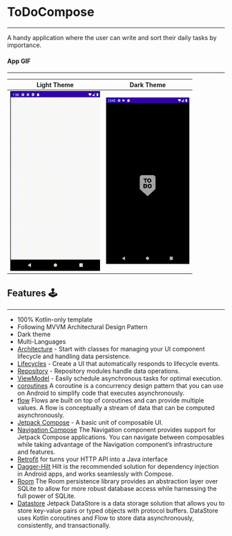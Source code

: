 # ToDoCompose
--------------
A handy application where the user can write and sort their daily tasks by importance.

####  App GIF
--------------

 | Light Theme | Dark Theme |
 |:-:|:-:|
 | ![Fist](https://raw.githubusercontent.com/kocerenes/ToDoCompose/master/gif/lightt.gif?token=GHSAT0AAAAAABYW6JEUTNVYMH4NKFYEWWEEYZ6YKXA) | ![3](https://raw.githubusercontent.com/kocerenes/ToDoCompose/master/gif/darkk.gif?token=GHSAT0AAAAAABYW6JEVL2K7JIKEEP3YQHMWYZ6YJ4A)


## Features 🕹
--------------
- 100% Kotlin-only template
- Following MVVM Architectural Design Pattern
- Dark theme
- Multi-Languages
- [Architecture](https://developer.android.com/jetpack/compose/architecture) - Start with classes for managing your UI component lifecycle and handling data
  persistence.
- [Lifecycles](https://developer.android.com/jetpack/compose/lifecycle) - Create a UI that automatically responds to lifecycle events.
- [Repository](https://developer.android.com/jetpack/guide#fetch-data) - Repository modules handle data operations.
- [ViewModel](https://developer.android.com/jetpack/compose/state#viewmodel-state) - Easily schedule asynchronous tasks for optimal execution.
- [coroutines](https://developer.android.com/kotlin/coroutines#:~:text=A%20coroutine%20is%20a%20concurrency,established%20concepts%20from%20other%20languages.) A coroutine is a concurrency design pattern that you can use on Android to simplify code that executes asynchronously.
- [flow](https://developer.android.com/kotlin/flow) Flows are built on top of coroutines and can provide multiple values. A flow is conceptually a stream of data that can be computed asynchronously. 
- [Jetpack Compose](https://developer.android.com/jetpack/compose) - A basic unit of composable UI.
- [Navigation Compose]( https://developer.android.com/jetpack/compose/navigation) The Navigation component provides support for Jetpack Compose applications. You can navigate between composables while taking advantage of the Navigation component’s infrastructure and features.
- [Retrofit](https://square.github.io/retrofit/) for turns your HTTP API into a Java interface
- [Dagger-Hilt](https://developer.android.com/jetpack/compose/libraries#hilt) Hilt is the recommended solution for dependency injection in Android apps, and works seamlessly with Compose.
- [Room](https://developer.android.com/jetpack/androidx/releases/room) The Room persistence library provides an abstraction layer over SQLite to allow for more robust database access while harnessing the full power of SQLite.
- [Datastore](https://developer.android.com/topic/libraries/architecture/datastore) Jetpack DataStore is a data storage solution that allows you to store key-value pairs or typed objects with protocol buffers. DataStore uses Kotlin coroutines and Flow to store data asynchronously, consistently, and transactionally.
